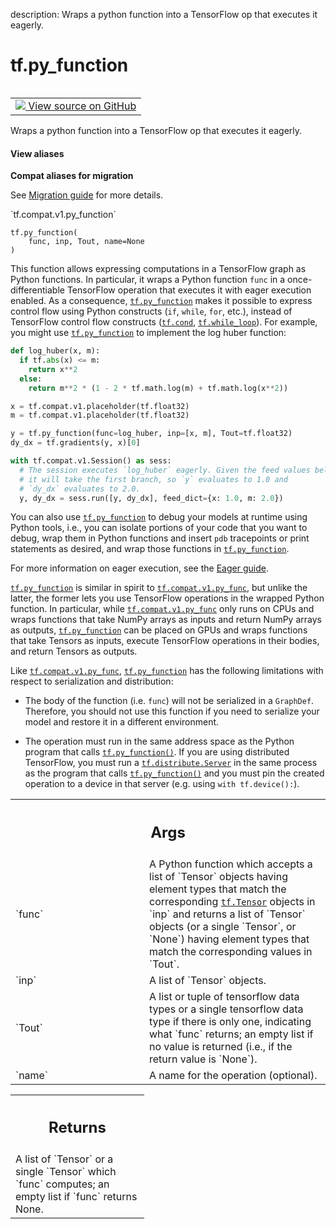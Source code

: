 description: Wraps a python function into a TensorFlow op that executes it eagerly.

<div itemscope itemtype="http://developers.google.com/ReferenceObject">
<meta itemprop="name" content="tf.py_function" />
<meta itemprop="path" content="Stable" />
</div>

# tf.py_function

<!-- Insert buttons and diff -->

<table class="tfo-notebook-buttons tfo-api nocontent" align="left">
<td>
  <a target="_blank" href="https://github.com/tensorflow/tensorflow/blob/r2.4/tensorflow/python/ops/script_ops.py#L431-L513">
    <img src="https://www.tensorflow.org/images/GitHub-Mark-32px.png" />
    View source on GitHub
  </a>
</td>
</table>



Wraps a python function into a TensorFlow op that executes it eagerly.

<section class="expandable">
  <h4 class="showalways">View aliases</h4>
  <p>
<b>Compat aliases for migration</b>
<p>See
<a href="https://www.tensorflow.org/guide/migrate">Migration guide</a> for
more details.</p>
<p>`tf.compat.v1.py_function`</p>
</p>
</section>

<pre class="devsite-click-to-copy prettyprint lang-py tfo-signature-link">
<code>tf.py_function(
    func, inp, Tout, name=None
)
</code></pre>



<!-- Placeholder for "Used in" -->

This function allows expressing computations in a TensorFlow graph as
Python functions. In particular, it wraps a Python function `func`
in a once-differentiable TensorFlow operation that executes it with eager
execution enabled. As a consequence, <a href="../tf/py_function.md"><code>tf.py_function</code></a> makes it
possible to express control flow using Python constructs (`if`, `while`,
`for`, etc.), instead of TensorFlow control flow constructs (<a href="../tf/cond.md"><code>tf.cond</code></a>,
<a href="../tf/while_loop.md"><code>tf.while_loop</code></a>). For example, you might use <a href="../tf/py_function.md"><code>tf.py_function</code></a> to
implement the log huber function:

```python
def log_huber(x, m):
  if tf.abs(x) <= m:
    return x**2
  else:
    return m**2 * (1 - 2 * tf.math.log(m) + tf.math.log(x**2))

x = tf.compat.v1.placeholder(tf.float32)
m = tf.compat.v1.placeholder(tf.float32)

y = tf.py_function(func=log_huber, inp=[x, m], Tout=tf.float32)
dy_dx = tf.gradients(y, x)[0]

with tf.compat.v1.Session() as sess:
  # The session executes `log_huber` eagerly. Given the feed values below,
  # it will take the first branch, so `y` evaluates to 1.0 and
  # `dy_dx` evaluates to 2.0.
  y, dy_dx = sess.run([y, dy_dx], feed_dict={x: 1.0, m: 2.0})
```

You can also use <a href="../tf/py_function.md"><code>tf.py_function</code></a> to debug your models at runtime
using Python tools, i.e., you can isolate portions of your code that
you want to debug, wrap them in Python functions and insert `pdb` tracepoints
or print statements as desired, and wrap those functions in
<a href="../tf/py_function.md"><code>tf.py_function</code></a>.

For more information on eager execution, see the
[Eager guide](https://tensorflow.org/guide/eager).

<a href="../tf/py_function.md"><code>tf.py_function</code></a> is similar in spirit to <a href="../tf/compat/v1/py_func.md"><code>tf.compat.v1.py_func</code></a>, but unlike
the latter, the former lets you use TensorFlow operations in the wrapped
Python function. In particular, while <a href="../tf/compat/v1/py_func.md"><code>tf.compat.v1.py_func</code></a> only runs on CPUs
and
wraps functions that take NumPy arrays as inputs and return NumPy arrays as
outputs, <a href="../tf/py_function.md"><code>tf.py_function</code></a> can be placed on GPUs and wraps functions
that take Tensors as inputs, execute TensorFlow operations in their bodies,
and return Tensors as outputs.

Like <a href="../tf/compat/v1/py_func.md"><code>tf.compat.v1.py_func</code></a>, <a href="../tf/py_function.md"><code>tf.py_function</code></a> has the following limitations
with respect to serialization and distribution:

* The body of the function (i.e. `func`) will not be serialized in a
  `GraphDef`. Therefore, you should not use this function if you need to
  serialize your model and restore it in a different environment.

* The operation must run in the same address space as the Python program
  that calls <a href="../tf/py_function.md"><code>tf.py_function()</code></a>. If you are using distributed
  TensorFlow, you must run a <a href="../tf/distribute/Server.md"><code>tf.distribute.Server</code></a> in the same process as the
  program that calls <a href="../tf/py_function.md"><code>tf.py_function()</code></a> and you must pin the created
  operation to a device in that server (e.g. using `with tf.device():`).


<!-- Tabular view -->
 <table class="responsive fixed orange">
<colgroup><col width="214px"><col></colgroup>
<tr><th colspan="2"><h2 class="add-link">Args</h2></th></tr>

<tr>
<td>
`func`
</td>
<td>
A Python function which accepts a list of `Tensor` objects having
element types that match the corresponding <a href="../tf/Tensor.md"><code>tf.Tensor</code></a> objects in `inp`
and returns a list of `Tensor` objects (or a single `Tensor`, or `None`)
having element types that match the corresponding values in `Tout`.
</td>
</tr><tr>
<td>
`inp`
</td>
<td>
A list of `Tensor` objects.
</td>
</tr><tr>
<td>
`Tout`
</td>
<td>
A list or tuple of tensorflow data types or a single tensorflow data
type if there is only one, indicating what `func` returns; an empty list
if no value is returned (i.e., if the return value is `None`).
</td>
</tr><tr>
<td>
`name`
</td>
<td>
A name for the operation (optional).
</td>
</tr>
</table>



<!-- Tabular view -->
 <table class="responsive fixed orange">
<colgroup><col width="214px"><col></colgroup>
<tr><th colspan="2"><h2 class="add-link">Returns</h2></th></tr>
<tr class="alt">
<td colspan="2">
A list of `Tensor` or a single `Tensor` which `func` computes; an empty list
if `func` returns None.
</td>
</tr>

</table>

